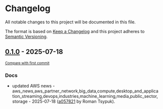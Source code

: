 # Changelog

All notable changes to this project will be documented in this file.

The format is based on [Keep a Changelog](http://keepachangelog.com/en/1.0.0/)
and this project adheres to [Semantic Versioning](http://semver.org/spec/v2.0.0.html).

<!-- insertion marker -->
## [0.1.0](https://github.com/tsypuk/aws-news/releases/tag/ver-2025-07-180.1.0) - 2025-07-18

<small>[Compare with first commit](https://github.com/tsypuk/aws-news/compare/c756bcc3fe2779cc308c3b3b7fc94008cbbd4b13...ver-2025-07-18)</small>

### Docs

- updated AWS news - aws_news,aws_partner_network,big_data,compute,desktop_and_application_streaming,devops,industries,machine_learning,media,public_sector,storage - 2025-07-18 ([a057821](https://github.com/tsypuk/aws-news/commit/a057821bd339872e8f4e6c6c2e332056a753b3bb) by Roman Tsypuk).

